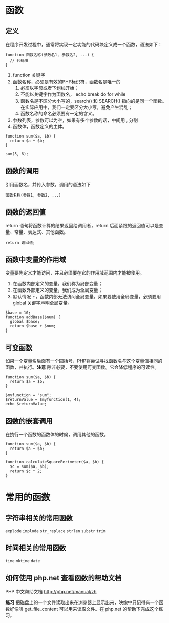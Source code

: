 # 函数
## 定义
在程序开发过程中，通常将实现一定功能的代码块定义成一个函数，语法如下：
```
function 函数名称(参数名1, 参数名2, ...) {
  // 代码块
}
```
1. function 关键字
2. 函数名称，必须是有效的PHP标识符，函数名是唯一的
    1. 必须以字母或者下划线开始；
    2. 不能以关键字作为函数名， echo break do for while
    3. 函数名是不区分大小写的，search() 和 SEARCH() 指向的是同一个函数。在实际应用中，我们一定要区分大小写，避免产生混乱；
    4. 函数名称的命名必须要有一定的含义。
3. 参数列表，参数可以为空，如果有多个参数的话，中间用 , 分割
4. 函数体，函数定义的主体。

```
function sum($a, $b) {
  return $a + $b;
}

sum(5, 6);
```			


## 函数的调用
引用函数名，并传入参数。调用的语法如下
```
函数名称(参数1, 参数2, ...)
```
## 函数的返回值
return 语句将函数计算的结果返回给调用者，return 后面紧跟的返回值可以是变量、常量、表达式、其他函数。
```
return 返回值;
```
## 函数中变量的作用域
变量要先定义才能访问，并且必须要在它的作用域范围内才能被使用。
1. 在函数内部定义的变量，我们称为局部变量；
2. 在函数外部定义的变量，我们成为全局变量；
3. 默认情况下，函数内部无法访问全局变量。如果要使用全局变量，必须要用 global 关键字声明全局变量。
```
$base = 10;
function addBase($num) {
  global $base;
  return $base + $num;
}
```
## 可变函数
如果一个变量名后面有一个园括号，PHP将尝试寻找函数名与这个变量值相同的函数，并执行。**注意** 除非必要，不要使用可变函数。它会降低程序的可读性。

```
function sum($a, $b) {
  return $a + $b;
}

$myfunction = "sum";
$returnValue = $myfunction(1, 4);
echo $returnValue;
```

## 函数的嵌套调用
在执行一个函数的函数体的时候，调用其他的函数。
```
function sum($a, $b) {
  return $a + $b;
}

function calculateSquarePerimeter($a, $b) {
  $c = sum($a, $b);
  return $c * 2;
}

```

# 常用的函数
## 字符串相关的常用函数
`explode`  `implode` `str_replace`  `strlen`  `substr` `trim`

## 时间相关的常用函数
`time` `mktime` `date`

## 如何使用 php.net 查看函数的帮助文档
PHP 中文帮助文档 http://php.net/manual/zh

**练习** 把磁盘上的一个文件读取出来在浏览器上显示出来，映像中只记得有一个函数好像叫 get_file_content 可以用来读取文件。在 php.net 的帮助下完成这个练习。



<!--stackedit_data:
eyJoaXN0b3J5IjpbLTEzMzcyMDIxMjBdfQ==
-->